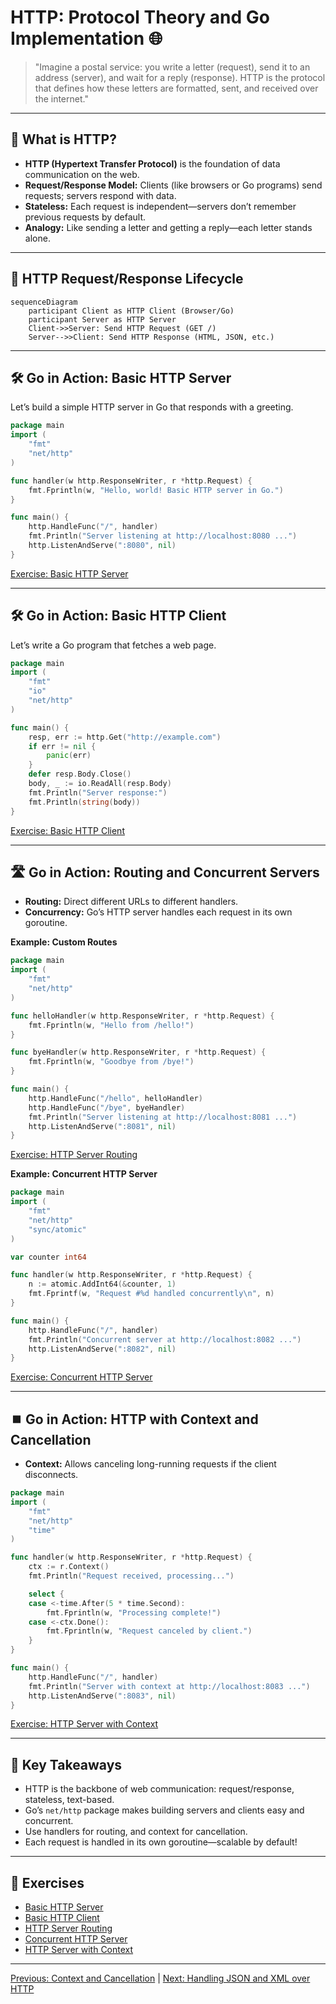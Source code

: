 # HTTP: Protocol Theory and Go Implementation 🌐

> "Imagine a postal service: you write a letter (request), send it to an address (server), and wait for a reply (response). HTTP is the protocol that defines how these letters are formatted, sent, and received over the internet."

---

## 🚦 What is HTTP?
- **HTTP (Hypertext Transfer Protocol)** is the foundation of data communication on the web.
- **Request/Response Model:** Clients (like browsers or Go programs) send requests; servers respond with data.
- **Stateless:** Each request is independent—servers don’t remember previous requests by default.
- **Analogy:** Like sending a letter and getting a reply—each letter stands alone.

---

## 🧩 HTTP Request/Response Lifecycle

```mermaid
sequenceDiagram
    participant Client as HTTP Client (Browser/Go)
    participant Server as HTTP Server
    Client->>Server: Send HTTP Request (GET /)
    Server-->>Client: Send HTTP Response (HTML, JSON, etc.)
```

---

## 🛠️ Go in Action: Basic HTTP Server

Let’s build a simple HTTP server in Go that responds with a greeting.

```go
package main
import (
    "fmt"
    "net/http"
)

func handler(w http.ResponseWriter, r *http.Request) {
    fmt.Fprintln(w, "Hello, world! Basic HTTP server in Go.")
}

func main() {
    http.HandleFunc("/", handler)
    fmt.Println("Server listening at http://localhost:8080 ...")
    http.ListenAndServe(":8080", nil)
}
```

[Exercise: Basic HTTP Server](../../exercises/part2/10-http-server-basic/main.go)

---

## 🛠️ Go in Action: Basic HTTP Client

Let’s write a Go program that fetches a web page.

```go
package main
import (
    "fmt"
    "io"
    "net/http"
)

func main() {
    resp, err := http.Get("http://example.com")
    if err != nil {
        panic(err)
    }
    defer resp.Body.Close()
    body, _ := io.ReadAll(resp.Body)
    fmt.Println("Server response:")
    fmt.Println(string(body))
}
```

[Exercise: Basic HTTP Client](../../exercises/part2/10-http-client-basic/main.go)

---

## 🛣️ Go in Action: Routing and Concurrent Servers

- **Routing:** Direct different URLs to different handlers.
- **Concurrency:** Go’s HTTP server handles each request in its own goroutine.

**Example: Custom Routes**

```go
package main
import (
    "fmt"
    "net/http"
)

func helloHandler(w http.ResponseWriter, r *http.Request) {
    fmt.Fprintln(w, "Hello from /hello!")
}

func byeHandler(w http.ResponseWriter, r *http.Request) {
    fmt.Fprintln(w, "Goodbye from /bye!")
}

func main() {
    http.HandleFunc("/hello", helloHandler)
    http.HandleFunc("/bye", byeHandler)
    fmt.Println("Server listening at http://localhost:8081 ...")
    http.ListenAndServe(":8081", nil)
}
```

[Exercise: HTTP Server Routing](../../exercises/part2/10-http-server-routing/main.go)

**Example: Concurrent HTTP Server**

```go
package main
import (
    "fmt"
    "net/http"
    "sync/atomic"
)

var counter int64

func handler(w http.ResponseWriter, r *http.Request) {
    n := atomic.AddInt64(&counter, 1)
    fmt.Fprintf(w, "Request #%d handled concurrently\n", n)
}

func main() {
    http.HandleFunc("/", handler)
    fmt.Println("Concurrent server at http://localhost:8082 ...")
    http.ListenAndServe(":8082", nil)
}
```

[Exercise: Concurrent HTTP Server](../../exercises/part2/10-http-server-concurrent/main.go)

---

## ⏹️ Go in Action: HTTP with Context and Cancellation

- **Context:** Allows canceling long-running requests if the client disconnects.

```go
package main
import (
    "fmt"
    "net/http"
    "time"
)

func handler(w http.ResponseWriter, r *http.Request) {
    ctx := r.Context()
    fmt.Println("Request received, processing...")

    select {
    case <-time.After(5 * time.Second):
        fmt.Fprintln(w, "Processing complete!")
    case <-ctx.Done():
        fmt.Fprintln(w, "Request canceled by client.")
    }
}

func main() {
    http.HandleFunc("/", handler)
    fmt.Println("Server with context at http://localhost:8083 ...")
    http.ListenAndServe(":8083", nil)
}
```

[Exercise: HTTP Server with Context](../../exercises/part2/10-http-server-context/main.go)

---

## 🧠 Key Takeaways
- HTTP is the backbone of web communication: request/response, stateless, text-based.
- Go’s `net/http` package makes building servers and clients easy and concurrent.
- Use handlers for routing, and context for cancellation.
- Each request is handled in its own goroutine—scalable by default!

---

## 🧪 Exercises
- [Basic HTTP Server](../../exercises/part2/10-http-server-basic/main.go)
- [Basic HTTP Client](../../exercises/part2/10-http-client-basic/main.go)
- [HTTP Server Routing](../../exercises/part2/10-http-server-routing/main.go)
- [Concurrent HTTP Server](../../exercises/part2/10-http-server-concurrent/main.go)
- [HTTP Server with Context](../../exercises/part2/10-http-server-context/main.go)

---

[Previous: Context and Cancellation](09-context-and-cancellation.md) | [Next: Handling JSON and XML over HTTP](11-handling-json-and-xml-over-http.md)
